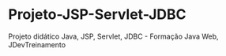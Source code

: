 # Projeto-JSP-Servlet-JDBC
Projeto didático Java, JSP, Servlet, JDBC - Formação Java Web, JDevTreinamento
